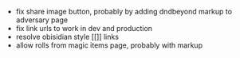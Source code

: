 - fix share image button, probably by adding dndbeyond markup to adversary page
- fix link urls to work in dev and production
- resolve obisidian style [[]] links 
- allow rolls from magic items page, probably with markup
